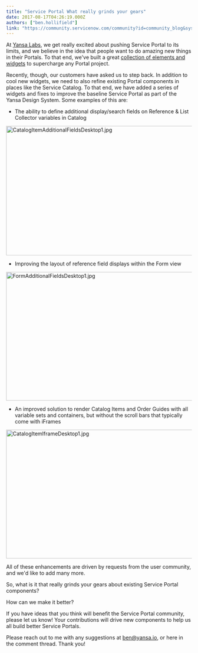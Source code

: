 ```yaml
---
title: "Service Portal What really grinds your gears"
date: 2017-08-17T04:26:19.000Z
authors: ["ben.hollifield"]
link: "https://community.servicenow.com/community?id=community_blog&sys_id=d64d2229dbd0dbc01dcaf3231f9619fd"
---
```

<p>At <a title="w.yansa.io/" href="http://www.yansa.io/">Yansa Labs</a>, we get really excited about pushing Service Portal to its limits, and we believe in the idea that people want to do amazing new things in their Portals. To that end, we've built a great <a title="w.yansa.io/yds/" href="http://www.yansa.io/yds/">collection of elements and widgets</a> to supercharge any Portal project.</p><p></p><p>Recently, though, our customers have asked us to step back. In addition to cool new widgets, we need to also refine existing Portal components in places like the Service Catalog. To that end, we have added a series of widgets and fixes to improve the baseline Service Portal as part of the Yansa Design System. Some examples of this are:</p><p></p><ul><li>The ability to define additional display/search fields on Reference &amp; List Collector variables in Catalog</li></ul><p><img   alt="CatalogItemAdditionalFieldsDesktop1.jpg" class="image-1 jive-image" height="351" src="d6dbbc06db1c9304b322f4621f9619cb.iix" style="height: 351px; width: 623.16px;" width="623"/></p><ul><li>Improving the layout of reference field displays within the Form view</li></ul><p><img   alt="FormAdditionalFieldsDesktop1.jpg" class="image-2 jive-image" src="bfc65486db989704ed6af3231f9619bb.iix" style="width: 620px; height: 349px;"/></p><ul><li>An improved solution to render Catalog Items and Order Guides with all variable sets and containers, but without the scroll bars that typically come with iFrames</li></ul><p><img   alt="CatalogItemIframeDesktop1.jpg" class="image-3 jive-image" src="627c33b9db94d3049c9ffb651f961951.iix" style="width: 620px; height: 349px;"/></p><p></p><p>All of these enhancements are driven by requests from the user community, and we'd like to add many more.</p><p></p><p>So, what is it that really grinds your gears about existing Service Portal components?</p><p></p><p>How can we make it better?</p><p></p><p>If you have ideas that you think will benefit the Service Portal community, please let us know! Your contributions will drive new components to help us all build better Service Portals.</p><p></p><p><span>Please reach out to me with any suggestions at </span><a title="k-email-small" class="jive-link-email-small" href="mailto:ben@yansa.io">ben@yansa.io</a><span>, or here in the comment thread. Thank you!</span></p>